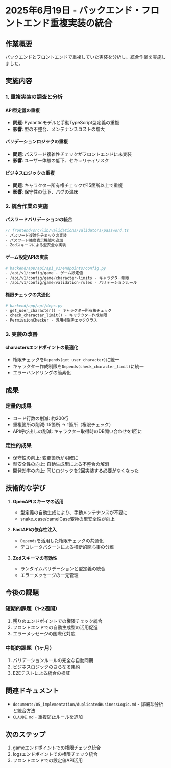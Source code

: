 # 2025年6月19日 - バックエンド・フロントエンド重複実装の統合

## 作業概要

バックエンドとフロントエンドで重複していた実装を分析し、統合作業を実施しました。

## 実施内容

### 1. 重複実装の調査と分析

#### API型定義の重複
- **問題**: Pydanticモデルと手動TypeScript型定義の重複
- **影響**: 型の不整合、メンテナンスコストの増大

#### バリデーションロジックの重複
- **問題**: パスワード複雑性チェックがフロントエンドに未実装
- **影響**: ユーザー体験の低下、セキュリティリスク

#### ビジネスロジックの重複
- **問題**: キャラクター所有権チェックが15箇所以上で重複
- **影響**: 保守性の低下、バグの温床

### 2. 統合作業の実施

#### パスワードバリデーションの統合
```typescript
// frontend/src/lib/validations/validators/password.ts
- パスワード複雑性チェックの実装
- パスワード強度表示機能の追加
- Zodスキーマによる型安全な実装
```

#### ゲーム設定APIの実装
```python
# backend/app/api/api_v1/endpoints/config.py
- /api/v1/config/game - ゲーム設定値
- /api/v1/config/game/character-limits - キャラクター制限
- /api/v1/config/game/validation-rules - バリデーションルール
```

#### 権限チェックの共通化
```python
# backend/app/api/deps.py
- get_user_character() - キャラクター所有権チェック
- check_character_limit() - キャラクター作成制限
- PermissionChecker - 汎用権限チェッククラス
```

### 3. 実装の改善

#### charactersエンドポイントの最適化
- 権限チェックを`Depends(get_user_character)`に統一
- キャラクター作成制限を`Depends(check_character_limit)`に統一
- エラーハンドリングの簡素化

## 成果

### 定量的成果
- コード行数の削減: 約200行
- 重複箇所の削減: 15箇所 → 1箇所（権限チェック）
- API呼び出しの削減: キャラクター取得時のDB問い合わせを1回に

### 定性的成果
- 保守性の向上: 変更箇所が明確に
- 型安全性の向上: 自動生成型による不整合の解消
- 開発効率の向上: 同じロジックを2回実装する必要がなくなった

## 技術的な学び

1. **OpenAPIスキーマの活用**
   - 型定義の自動生成により、手動メンテナンスが不要に
   - snake_case/camelCase変換の型安全性が向上

2. **FastAPIの依存性注入**
   - `Depends`を活用した権限チェックの共通化
   - デコレータパターンによる横断的関心事の分離

3. **Zodスキーマの有効性**
   - ランタイムバリデーションと型定義の統合
   - エラーメッセージの一元管理

## 今後の課題

### 短期的課題（1-2週間）
1. 残りのエンドポイントでの権限チェック統合
2. フロントエンドでの自動生成型の活用促進
3. エラーメッセージの国際化対応

### 中期的課題（1ヶ月）
1. バリデーションルールの完全な自動同期
2. ビジネスロジックのさらなる集約
3. E2Eテストによる統合の検証

## 関連ドキュメント

- `documents/05_implementation/duplicatedBusinessLogic.md` - 詳細な分析と統合方法
- `CLAUDE.md` - 重複防止ルールを追加

## 次のステップ

1. gameエンドポイントでの権限チェック統合
2. logsエンドポイントでの権限チェック統合
3. フロントエンドでの設定値API活用